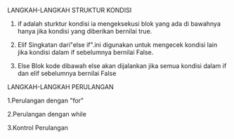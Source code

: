 LANGKAH-LANGKAH STRUKTUR KONDISI

1. if adalah sturktur kondisi ia mengeksekusi blok yang ada di bawahnya hanya jika kondisi yang diberikan bernilai true.

2. Elif Singkatan dari"else if".ini digunakan untuk mengecek kondisi lain jika kondisi dalam if sebelumnya bernilai False.

3. Else Blok kode dibawah else akan dijalankan jika semua kondisi dalam if dan elif sebelumnya bernilai False

LANGKAH-LANGKAH PERULANGAN

1.Perulangan dengan "for"

2.Perulangan dengan while

3.Kontrol Perulangan


